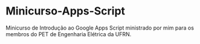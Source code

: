 # Minicurso-Apps-Script
Minicurso de Introdução ao Google Apps Script ministrado por mim para os membros do PET de Engenharia Elétrica da UFRN.
